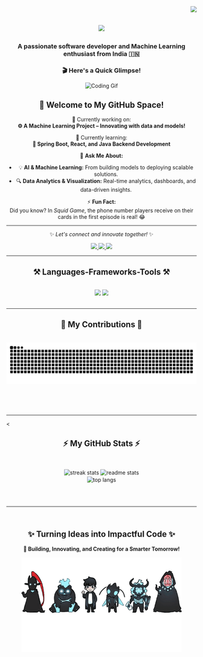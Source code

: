 <img align="right" src="https://visitor-badge.laobi.icu/badge?page_id=Champ2979.Champ2979" />

<h1 align="center">
    <img src="https://readme-typing-svg.herokuapp.com/?font=Righteous&size=35&center=true&vCenter=true&width=500&height=70&duration=4000&lines=Hi+There!+👋;+I'm+Pranav+Pratyush!;" />
</h1>

<h3 align="center">A passionate software developer and Machine Learning enthusiast from India 🇮🇳</h3>


<div align="center">

### 🎬 Here's a Quick Glimpse!

<img src="https://media0.giphy.com/media/v1.Y2lkPTc5MGI3NjExc3pwaG8xbnFreHF3bmd3d2dzMDBuZjFwaWt0bHoxcDFjczJmMmRsZyZlcD12MV9pbnRlcm5hbF9naWZfYnlfaWQmY3Q9Zw/QDjpIL6oNCVZ4qzGs7/giphy.gif" alt="Coding Gif" width="200"/>

</div>

<div align="center">

<h2>🚀 Welcome to My GitHub Space! </h2>

🔭 Currently working on:  
<strong>⚙️ A Machine Learning Project – Innovating with data and models!</strong>

🌱 Currently learning:  
<strong>🌿 Spring Boot, React, and Java Backend Development</strong>

💬 **Ask Me About:**  
- 💡 <strong>AI & Machine Learning:</strong> From building models to deploying scalable solutions.  
- 🔍 <strong>Data Analytics & Visualization:</strong> Real-time analytics, dashboards, and data-driven insights.  

⚡ <strong>Fun Fact:</strong>  
Did you know? In *Squid Game*, the phone number players receive on their cards in the first episode is real! 😂

---

✨ *Let's connect and innovate together!* ✨

</div>

 
<div align="center"> 
  <a href="mailto:pranavpratyush2007@gmail.com">
    <img src="https://img.shields.io/badge/Gmail-333333?style=for-the-badge&logo=gmail&logoColor=red" />
  </a>
  <a href="https://www.linkedin.com/in/pranav-pratyush/" target="_blank">
    <img src="https://img.shields.io/badge/LinkedIn-0077B5?style=for-the-badge&logo=linkedin&logoColor=white" target="_blank" />
  </a>
  <a href="https://github.com/Champ2979" target="_blank">
     <img src="https://img.shields.io/badge/Portfolio-FF5722?style=for-the-badge&logo=todoist&logoColor=white" target="_blank" /> <!-- sqlite, safari, google-chrome are other good icon options -->
  </a>
</div>

 <hr/>
 
<h2 align="center">⚒️ Languages-Frameworks-Tools ⚒️</h2>
<br/>
<div align="center">
    <img src="https://skillicons.dev/icons?i=react,bootstrap,mui,html,css,vscode,github,vite,figma,tailwind,git,r" />
    <img src="https://skillicons.dev/icons?i=nodejs,python,ai,javascript,typescript,discord,tensorflow,mongodb,c,java,nextjs,mysql,flask" /><br>
</div>

<br/>
<hr/>

<div align="center">
  <h2>🐍 My Contributions 🐍</h2>
  <br>
  <img alt="snake eating my contributions" src="https://raw.githubusercontent.com/Champ2979/Champ2979/output/github-contribution-grid-snake.svg" />
  
  <br/><br/><br/>
</div>

<hr/>

<<h2 align="center">⚡ My GitHub Stats ⚡</h2>
<br>
<div align="center">
  
  <img width="390" src="https://github-readme-streak-stats-salesp07.vercel.app/?user=Champ2979&count_private=true&theme=react&border_radius=10" alt="streak stats"/>
  
  <img width="390" src="https://github-readme-stats-salesp07.vercel.app/api?username=Champ2979&count_private=true&show_icons=true&theme=react&rank_icon=github&border_radius=10" alt="readme stats" />
  
  <br/>
  
  <img width="325" align="center" src="https://github-readme-stats-salesp07.vercel.app/api/top-langs/?username=Champ2979&hide=HTML&langs_count=8&layout=compact&theme=react&border_radius=10&size_weight=0.5&count_weight=0.5&exclude_repo=github-readme-stats" alt="top langs" />

</div>


<br/><br/>

<hr/>

<br/>

<div align="center">

<h2>✨ Turning Ideas into Impactful Code ✨</h2>

<p><strong>🚀 Building, Innovating, and Creating for a Smarter Tomorrow!</strong></p>

<img height='64' style='border:0px;height:250px;' src='bye.gif' border='0' alt='Innovator at Work!' />
</div>

<br/>

